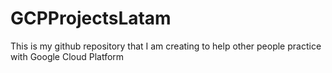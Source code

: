 # GCPProjectsLatam
This is my github repository that I am creating to help other people practice with Google Cloud Platform
